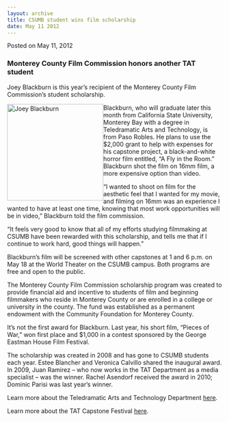 ```yaml
---
layout: archive
title: CSUMB student wins film scholarship
date: May 11 2012
---
```





<span class="date">Posted on May 11, 2012    </span>
<h3>Monterey County Film Commission honors another TAT student</h3>
<p>Joey Blackburn is this year&#x2019;s recipient of the Monterey County
Film Commission&#x2019;s student scholarship.</p>
<p><img alt="Joey Blackburn" src="http://news.csumb.edu/sites/default/files/65/attachments/news/images/blackburn_joey_0.jpg" style="float:left; width:225px; height:225px">Blackburn, who will
graduate later this month from California State University,
Monterey Bay with a degree in Teledramatic Arts and Technology, is
from Paso Robles. He plans to use the $2,000 grant to help with
expenses for his capstone project, a black-and-white horror film
entitled, &#x201C;A Fly in the Room.&#x201D; Blackburn shot the film on 16mm
film, a more expensive option than video.</img></p>
<p>&#x201C;I wanted to shoot on film for the aesthetic feel that I wanted
for my movie, and filming on 16mm was an experience I wanted to
have at least one time, knowing that most work opportunities will
be in video,&#x201D; Blackburn told the film commission.</p>
<p>&#x201C;It feels very good to know that all of my efforts studying
filmmaking at CSUMB have been rewarded with this scholarship, and
tells me that if I continue to work hard, good things will
happen.&#x201D;</p>
<p>Blackburn&#x2019;s film will be screened with other capstones at 1 and
6 p.m. on May 18 at the World Theater on the CSUMB campus. Both
programs are free and open to the public.</p>
<p>The Monterey County Film Commission scholarship program was
created to provide financial aid and incentive to students of film
and beginning filmmakers who reside in Monterey County or are
enrolled in a college or university in the county. The fund was
established as a permanent endowment with the Community Foundation
for Monterey County.</p>
<p>It&#x2019;s not the first award for Blackburn. Last year, his short
film, &#x201C;Pieces of War,&#x201D; won first place and $1,000 in a contest
sponsored by the George Eastman House Film Festival.</p>
<p>The scholarship was created in 2008 and has gone to CSUMB
students each year. Estee Blancher and Veronica Calvillo shared the
inaugural award. In 2009, Juan Ramirez &#x2013; who now works in the TAT
Department as a media specialist &#x2013; was the winner. Rachel Asendorf
received the award in 2010; Dominic Parisi was last year&#x2019;s
winner.</p>
<p>Learn more about the Teledramatic Arts and Technology Department
<a href="http://csumb.edu/tat" rel="nofollow">here</a>.</p>
<p>Learn more about the TAT Capstone Festival <a href="http://tat.csumb.edu/capstone" rel="nofollow">here</a>.</p>





